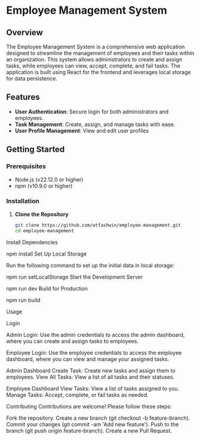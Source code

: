 # Employee Management System

## Overview

The Employee Management System is a comprehensive web application designed to streamline the management of employees and their tasks within an organization. This system allows administrators to create and assign tasks, while employees can view, accept, complete, and fail tasks. The application is built using React for the frontend and leverages local storage for data persistence.

## Features

- **User Authentication**: Secure login for both administrators and employees.
- **Task Management**: Create, assign, and manage tasks with ease.
- **User Profile Management**: View and edit user profiles

## Getting Started

### Prerequisites

- Node.js (v22.12.0 or higher)
- npm (v10.9.0 or higher)

### Installation

1. **Clone the Repository**

   ```bash
   git clone https://github.com/wtfashwin/employee-management.git
   cd employee-management
Install Dependencies


npm install
Set Up Local Storage

Run the following command to set up the initial data in local storage:


npm run setLocalStorage
Start the Development Server


npm run dev
Build for Production


npm run build



Usage

Login

Admin Login: Use the admin credentials to access the admin dashboard, where you can create and assign tasks to employees.

Employee Login: Use the employee credentials to access the employee dashboard, where you can view and manage your assigned tasks.

Admin Dashboard
Create Task: Create new tasks and assign them to employees.
View All Tasks: View a list of all tasks and their statuses.

Employee Dashboard
View Tasks: View a list of tasks assigned to you.
Manage Tasks: Accept, complete, or fail tasks as needed.


Contributing
Contributions are welcome! Please follow these steps:

Fork the repository.
Create a new branch (git checkout -b feature-branch).
Commit your changes (git commit -am 'Add new feature').
Push to the branch (git push origin feature-branch).
Create a new Pull Request.